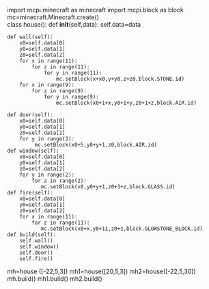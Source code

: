 import mcpi.minecraft as minecraft
import mcpi.block as block
mc=minecraft.Minecraft.create()     
class house():
    def __init__(self,data):
        self.data=data

    def wall(self):
        x0=self.data[0]
        y0=self.data[1]
        z0=self.data[2]
        for x in range(11):
            for z in range(11):
                for y in range(11):
                    mc.setBlock(x+x0,y+y0,z+z0,block.STONE.id)
        for x in range(9):
            for z in range(9):
                for y in range(9):
                    mc.setBlock(x0+1+x,y0+1+y,z0+1+z,block.AIR.id)
        
    def door(self):
        x0=self.data[0]
        y0=self.data[1]
        z0=self.data[2]
        for y in range(3):
             mc.setBlock(x0+5,y0+y+1,z0,block.AIR.id)
    def window(self):
        x0=self.data[0]
        y0=self.data[1]
        z0=self.data[2]
        for y in range(2):
            for z in range(2):
               mc.setBlock(x0,y0+y+1,z0+3+z,block.GLASS.id) 
    def fire(self):
        x0=self.data[0]
        y0=self.data[1]
        z0=self.data[2]
        for x in range(11):
            for z in range(11):
               mc.setBlock(x0+x,y0+11,z0+z,block.GLOWSTONE_BLOCK.id) 
    def build(self):
        self.wall()
        self.window()
        self.door()
        self.fire()

mh=house ([-22,5,3])
mh1=house([20,5,3])
mh2=house([-22,5,30])
mh.build()
mh1.build()
mh2.build()
